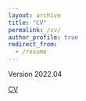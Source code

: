 ```yaml
---
layout: archive
title: "CV"
permalink: /cv/
author_profile: true
redirect_from:
  - /resume
---
```


Version 2022.04

[CV](https://alphalyncis.github.io/files/cv_XueqingChen042022.pdf)

